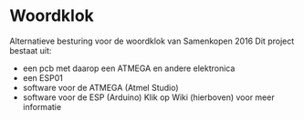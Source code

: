 # Woordklok
Alternatieve besturing voor de woordklok van Samenkopen 2016
Dit project bestaat uit:
* een pcb met daarop een ATMEGA en andere elektronica
* een ESP01
* software voor de ATMEGA (Atmel Studio)
* software voor de ESP (Arduino)
Klik op Wiki (hierboven) voor meer informatie

